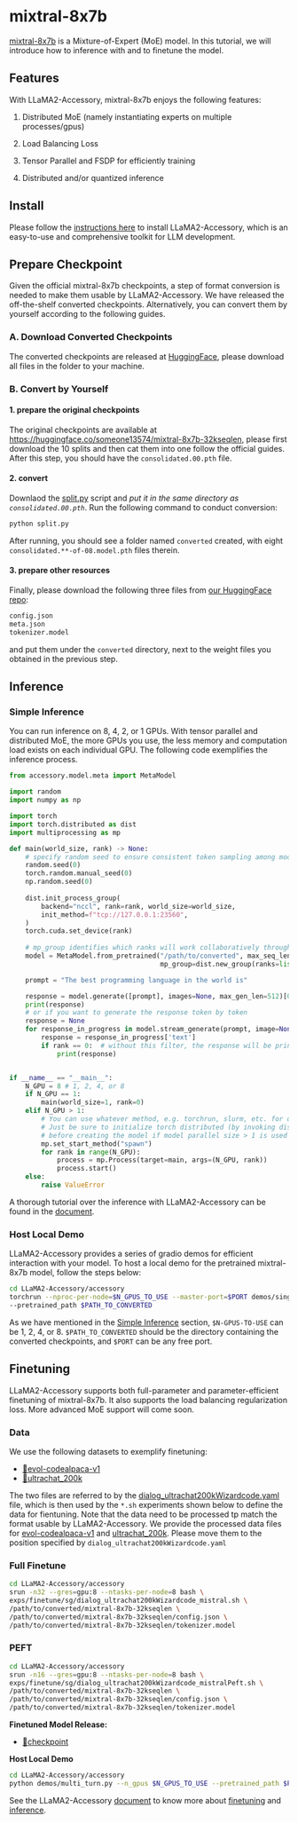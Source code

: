 # mixtral-8x7b

[mixtral-8x7b](https://huggingface.co/someone13574/mixtral-8x7b-32kseqlen) is a Mixture-of-Expert (MoE) model. In this
tutorial, we will introduce how to inference with and to finetune the model.

## Features
With LLaMA2-Accessory, mixtral-8x7b enjoys the following features:
1. Distributed MoE (namely instantiating experts on multiple processes/gpus)
2. Load Balancing Loss
3. Tensor Parallel and FSDP for efficiently training

4. Distributed and/or quantized inference


## Install
Please follow the [instructions here](https://llama2-accessory.readthedocs.io/en/latest/install.html) to install
LLaMA2-Accessory, which is an easy-to-use and comprehensive toolkit for LLM development.

## Prepare Checkpoint
Given the official mixtral-8x7b checkpoints, a step of format conversion is needed to make them usable by
LLaMA2-Accessory. We have released the off-the-shelf converted checkpoints. Alternatively, you can convert them 
by yourself according to the following guides.
### A. Download Converted Checkpoints
The converted checkpoints are released at [HuggingFace](https://huggingface.co/Alpha-VLLM/MoE-Mixtral-7B-8Expert/tree/main/converted),
please download all files in the folder to your machine. 
### B. Convert by Yourself

#### 1. prepare the original checkpoints
The original checkpoints are available at https://huggingface.co/someone13574/mixtral-8x7b-32kseqlen, please first
download the 10 splits and then cat them into one follow the official guides. After this step, you should have the 
`consolidated.00.pth` file.

#### 2. convert

Downlaod the [split.py](https://huggingface.co/Alpha-VLLM/MoE-Mixtral-7B-8Expert/blob/main/converted/split.py) script and *put it in the same directory as `consolidated.00.pth`*. Run the following
command to conduct conversion:
```bash
python split.py
```
After running, you should see a folder named `converted` created, with eight `consolidated.**-of-08.model.pth` files
therein. 

#### 3. prepare other resources
Finally, please download the following three files from [our HuggingFace repo](https://huggingface.co/Alpha-VLLM/MoE-Mixtral-7B-8Expert/tree/main/converted):
```bash
config.json
meta.json
tokenizer.model
```
and put them under the `converted` directory, next to the weight files you obtained in the previous step.


## Inference
### Simple Inference
You can run inference on 8, 4, 2, or 1 GPUs. With tensor parallel and distributed MoE, the more GPUs you use, the 
less memory and computation load exists on each individual GPU. The following code exemplifies the inference process.
```python
from accessory.model.meta import MetaModel

import random 
import numpy as np

import torch
import torch.distributed as dist
import multiprocessing as mp

def main(world_size, rank) -> None:
    # specify random seed to ensure consistent token sampling among model parallel ranks
    random.seed(0)
    torch.random.manual_seed(0)
    np.random.seed(0)
    
    dist.init_process_group(
        backend="nccl", rank=rank, world_size=world_size,
        init_method=f"tcp://127.0.0.1:23560",
    )
    torch.cuda.set_device(rank)
    
    # mp_group identifies which ranks will work collaboratively through model parallelism
    model = MetaModel.from_pretrained("/path/to/converted", max_seq_len=2048,
                                      mp_group=dist.new_group(ranks=list(range(dist.get_world_size()))))

    prompt = "The best programming language in the world is"

    response = model.generate([prompt], images=None, max_gen_len=512)[0]
    print(response)
    # or if you want to generate the response token by token
    response = None
    for response_in_progress in model.stream_generate(prompt, image=None, max_gen_len=512):
        response = response_in_progress['text']
        if rank == 0:  # without this filter, the response will be printed for `world_size` times
            print(response)


if __name__ == "__main__":
    N_GPU = 8 # 1, 2, 4, or 8
    if N_GPU == 1:
        main(world_size=1, rank=0)
    elif N_GPU > 1:
        # You can use whatever method, e.g. torchrun, slurm, etc. for distributed launch
        # Just be sure to initialize torch distributed (by invoking dist.init_process_group)
        # before creating the model if model parallel size > 1 is used
        mp.set_start_method("spawn")
        for rank in range(N_GPU):
            process = mp.Process(target=main, args=(N_GPU, rank))
            process.start()
    else:
        raise ValueError
```

A thorough tutorial over the inference with LLaMA2-Accessory can be found in the 
[document](https://llama2-accessory-temp.readthedocs.io/en/latest/inference.html).

### Host Local Demo
LLaMA2-Accessory provides a series of gradio demos for efficient interaction with your model. To host a local demo
for the pretrained mixtral-8x7b model, follow the steps below:
```bash
cd LLaMA2-Accessory/accessory
torchrun --nproc-per-node=$N_GPUS_TO_USE --master-port=$PORT demos/single_turn.py \
--pretrained_path $PATH_TO_CONVERTED
```
As we have mentioned in the [Simple Inference](#simple-inference) section, `$N-GPUS-TO-USE` can be 1, 2, 4, or 8. 
`$PATH_TO_CONVERTED` should be the directory containing the converted checkpoints, and `$PORT` can be any free port.


## Finetuning
LLaMA2-Accessory supports both full-parameter and parameter-efficient finetuning of mixtral-8x7b. It also 
supports the load balancing regularization loss. More advanced MoE support will come soon.

### Data
We use the following datasets to exemplify finetuning:
+ [💾evol-codealpaca-v1](https://huggingface.co/datasets/theblackcat102/evol-codealpaca-v1)
+ [💾ultrachat_200k](https://huggingface.co/datasets/HuggingFaceH4/ultrachat_200k)

The two files are referred to by the [dialog_ultrachat200kWizardcode.yaml](https://github.com/Alpha-VLLM/LLaMA2-Accessory/accessory/configs/data/finetune/sg/dialog_ultrachat200kWizardcode.yaml) 
file, which is then used by the `*.sh` experiments shown below to define the data for fientuning. Note that the data need
to be processed tp match the format usable by LLaMA2-Accessory. We provide the processed data files for 
[evol-codealpaca-v1](https://huggingface.co/Alpha-VLLM/LLaMA2-Accessory/data/evol-codealpaca-v1/wizardCode.json) and
[ultrachat_200k](https://huggingface.co/Alpha-VLLM/LLaMA2-Accessory/data/ultrachat_200k_train_sft.json).
Please move them to the position specified by `dialog_ultrachat200kWizardcode.yaml`


### Full Finetune
```bash
cd LLaMA2-Accessory/accessory
srun -n32 --gres=gpu:8 --ntasks-per-node=8 bash \
exps/finetune/sg/dialog_ultrachat200kWizardcode_mistral.sh \
/path/to/converted/mixtral-8x7b-32kseqlen \
/path/to/converted/mixtral-8x7b-32kseqlen/config.json \
/path/to/converted/mixtral-8x7b-32kseqlen/tokenizer.model
```
### PEFT
```bash
cd LLaMA2-Accessory/accessory
srun -n16 --gres=gpu:8 --ntasks-per-node=8 bash \
exps/finetune/sg/dialog_ultrachat200kWizardcode_mistralPeft.sh \
/path/to/converted/mixtral-8x7b-32kseqlen \
/path/to/converted/mixtral-8x7b-32kseqlen/config.json \
/path/to/converted/mixtral-8x7b-32kseqlen/tokenizer.model
```

**Finetuned Model Release:**

+ [🤗checkpoint](https://huggingface.co/Alpha-VLLM/MoE-Mixtral-7B-8Expert/tree/main/finetuned/peft)

**Host Local Demo**
```bash
cd LLaMA2-Accessory/accessory
python demos/multi_turn.py --n_gpus $N_GPUS_TO_USE --pretrained_path $PATH_TO_FINETUNED
```

See the LLaMA2-Accessory [document](https://llama2-accessory.readthedocs.io/en/latest/) to know more about
[finetuning](https://llama2-accessory.readthedocs.io/en/latest/finetune/index.html) 
and [inference](https://llama2-accessory-temp.readthedocs.io/en/latest/inference.html).
